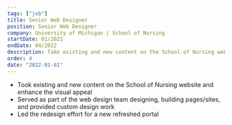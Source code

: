 ```yaml
---
tags: ["job"]
title: Senior Web Designer
position: Senior Web Designer
company: University of Michigan | School of Nursing
startDate: 01/2021
endDate: 04/2022
description: Take existing and new content on the School of Nursing website and enhance the visual appeal with images, graphics, and layout. Serve as part of the web design team designing and building pages/sites and providing custom design work, as needed. Create web pages that engage users and provide a positive user experience. Design visual website imagery, ensuring that they are in line with UMSN’s branding. Maintain the appearance of website by enforcing content, brand and style standards.
order: 4
date: "2022-01-01"
---
```


- Took existing and new content on the School of Nursing website and enhance the visual appeal
- Served as part of the web design team designing, building pages/sites, and provided custom design work
- Led the redesign effort for a new refreshed portal
